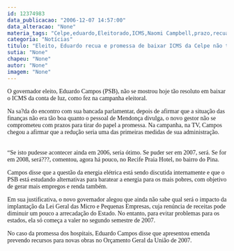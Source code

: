 ```yaml
---
id: 12374983
data_publicacao: "2006-12-07 14:57:00"
data_alteracao: "None"
materia_tags: "Celpe,eduardo,Eleitorado,ICMS,Naomi Campbell,prazo,recua"
categoria: "Notícias"
titulo: "Eleito, Eduardo recua e promessa de baixar ICMS da Celpe não tem prazo definido"
sutia: "None"
chapeu: "None"
autor: "None"
imagem: "None"
---
```

<p><P><FONT face=Verdana>O governador eleito, Eduardo Campos (PSB), não se mostrou hoje tão resoluto em baixar o ICMS da conta de luz, como fez na campanha eleitoral. </FONT></P></p>
<p><P><FONT face=Verdana>Na sa?da do encontro com sua bancada parlamentar, depois de afirmar que a situação das finanças não era tão boa quanto o pessoal de Mendonça divulga, o novo gestor não se comprometeu com prazos para tirar do papel a promessa. Na campanha, na TV, Campos chegou a afirmar que a redução seria uma das primeiras medidas de sua administração.</FONT></P></p>
<p><P><BR><FONT face=Verdana>“Se isto pudesse acontecer ainda em 2006, seria ótimo. Se puder ser em 2007, será. Se for em 2008, será???, comentou, agora há pouco, no Recife Praia Hotel, no bairro do Pina.<BR></FONT></P></p>
<p><P><FONT face=Verdana>Campos disse que a questão da energia elétrica está sendo discutida internamente e que o PSB está estudando alternativas para baratear a energia para os mais pobres, com objetivo de gerar mais empregos e renda também.<BR></FONT></P></p>
<p><P><FONT face=Verdana>Em sua justificativa, o novo governador alegou que ainda não sabe qual será o impacto da implantação da Lei Geral das Micro e Pequenas Empresas, cuja renúncia de receitas pode diminuir um pouco a arrecadação do Estado. No entanto, para evitar problemas para os estados, ela só começa a valer no segundo semestre de 2007.<BR></FONT></P></p>
<p><P><FONT face=Verdana>No caso da promessa dos hospitais, Eduardo Campos disse que apresentou emenda prevendo recursos para novas obras no Orçamento Geral da União de 2007.</FONT></P> </p>
